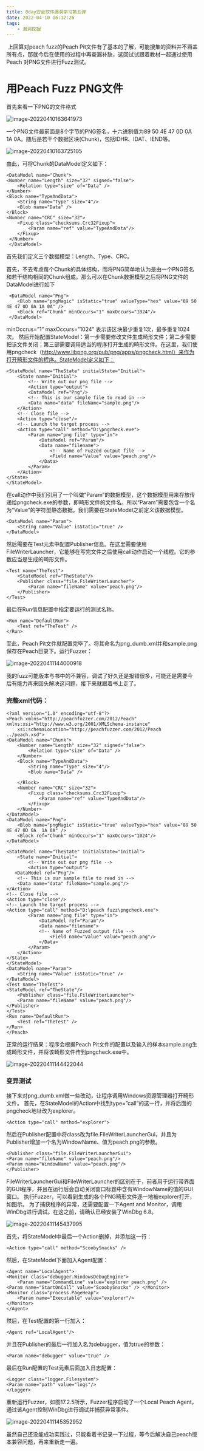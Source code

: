 ```yaml
---
title: 0day安全软件漏洞学习第五弹
date: 2022-04-10 16:12:26
tags:
    - 漏洞挖掘
---
```


<!--more-->

​		上回算对peach fuzz的Peach Pit文件有了基本的了解，可能搜集的资料并不涵盖所有点，那就今后在使用的过程中再查漏补缺，这回试试跟着教材一起通过使用Peach 对PNG文件进行Fuzz测试。

# 用Peach Fuzz PNG文件 	

首先来看一下PNG的文件格式

![image-20220410163641973](https://s2.loli.net/2022/04/10/V3CA8fQU2cKGs7a.png)

一个PNG文件最前面是8个字节的PNG签名，十六进制值为89 50 4E 47 0D 0A 1A 0A。随后是若干个数据区块(Chunk)，包括IDHR、IDAT、IEND等。

![image-20220410163725105](https://s2.loli.net/2022/04/10/QuafForTJ94KVEY.png)

由此，可将Chunk的DataModel定义如下：

```
<DataModel name="Chunk"> 
<Number name="Length" size="32" signed="false">  
	<Relation type="size" of="Data" /> 
</Number>
<Block name="TypeAndData">  
 	<String name="Type" size="4"/>  
 	<Blob name="Data" /> 
</Block>  
<Number name="CRC" size="32">  
 	<Fixup class="checksums.Crc32Fixup">     
 		<Param name="ref" value="TypeAndData"/>  
 	</Fixup> 
 </Number> 
 </DataModel> 
```

首先我们定义三个数据模型：Length、Type、CRC。

首先，不去考虑每个Chunk的具体结构，而将PNG简单地认为是由一个PNG签名和若干结构相同的Chunk组成。那么可以在Chunk数据模型之后将PNG文件的DataModel进行如下

```
 <DataModel name="Png"> 
 	<Blob name="pngMagic" isStatic="true" valueType="hex" value="89 50 4E 47 0D 0A 1A 0A" /> 
 	<Block ref="Chunk" minOccurs="1" maxOccurs="1024"/> 
 </DataModel> 
```

minOccrus=”1” maxOccurs=”1024” 表示该区块最少重复1次，最多重复1024次。 然后开始配置StateModel：第一步需要修改文件生成畸形文件；第二步需要把该文件关闭；第三部需要调用适当的程序打开生成的畸形文件。在这里，我们使用pngcheck（http://www.libpng.org/pub/png/apps/pngcheck.html）来作为打开畸形文件的程序。StateModel定义如下：	

```
<StateModel name="TheState" initialState="Initial">         
 	<State name="Initial">                                 
 		<!-- Write out our png file -->                 
 		<Action type="output"> 
        <DataModel ref="Png"/>                         
        <!-- This is our sample file to read in -->                         
        <Data name="data" fileName="sample.png"/>                 
    </Action>                 
    <!-- Close file -->                 
    <Action type="close"/>                                 
    <!-- Launch the target process -->                 
    <Action type="call" method="D:\pngcheck.exe">                         
    	<Param name="png file" type="in">                                 
    		<DataModel ref="Param"/>                                 
    		<Data name="filename">                                       
    			<!-- Name of Fuzzed output file -->                                       
    			<Field name="Value" value="peach.png"/>                                 
    		</Data>                         
    	</Param>                 
    </Action>         
</State> 
</StateModel> 
```

在call动作中我们引用了一个叫做“Param”的数据模型，这个数据模型用来存放传递给pngcheck.exe的参数，即畸形文件的文件名。所以“Param”需要包含一个名为“Value”的字符型静态数据。我们需要在StateModel之前定义该数据模型。 

```
<DataModel name="Param">         
	<String name="Value" isStatic="true" /> 
</DataModel> 
```

然后需要在Test元素中配置Publisher信息。在这里需要使用FileWriterLauncher，它能够在写完文件之后使用call动作启动一个线程。它的参数应当是生成的畸形文件。 

```
<Test name="TheTest">    
	<StateModel ref="TheState"/>    
	<Publisher class="file.FileWriterLauncher">  
		<Param name="fileName" value="peach.png"/> 
	</Publisher> 
</Test> 
```

最后在Run信息配置中指定要运行的测试名称。 

```
<Run name="DefaultRun">  
	<Test ref="TheTest" />  
</Run>  
```

至此，Peach Pit文件就配置完毕了。将其命名为png_dumb.xml并和sample.png保存在Peach目录下。运行Fuzzer： 

![image-20220411144000918](https://s2.loli.net/2022/04/11/SUXk9WD8Gh4Zawe.png)

我的fuzz可能版本与书中的不兼容，调试了好久还是报错很多，可能还是需要今后有能力再来回头解决这问题，接下来就跟着书上走了。

### 完整xml代码：

```
<?xml version="1.0" encoding="utf-8"?>
<Peach xmlns="http://peachfuzzer.com/2012/Peach" xmlns:xsi="http://www.w3.org/2001/XMLSchema-instance"
	xsi:schemaLocation="http://peachfuzzer.com/2012/Peach ../peach.xsd">
<DataModel name="Chunk"> 
	<Number name="Length" size="32" signed="false">  
		<Relation type="size" of="Data" /> 
	</Number> 
	<Block name="TypeAndData">  
		<String name="Type" size="4"/>  
		<Blob name="Data" />

	</Block>  
	<Number name="CRC" size="32">  
		<Fixup class="checksums.Crc32Fixup">     
			<Param name="ref" value="TypeAndData"/>  
		</Fixup> 
	</Number> 
</DataModel> 
<DataModel name="Png"> 
	<Blob name="pngMagic" isStatic="true" valueType="hex" value="89 50 4E 47 0D 0A  1A 0A" /> 
 	<Block ref="Chunk" minOccurs="1" maxOccurs="1024"/> 
</DataModel> 

<StateModel name="TheState" initialState="Initial">         
	<State name="Initial">                                 
		<!-- Write out our png file -->                 
		<Action type="output"> 
   <DataModel ref="Png"/>                         
    <!-- This is our sample file to read in -->                         
    <Data name="data" fileName="sample.png"/>                 
</Action>                 
<!-- Close file -->                 
<Action type="close"/>                                 
<!-- Launch the target process -->                 
<Action type="call" method="D:\peach fuzz\pngcheck.exe">                         
		<Param name="png file" type="in">                                 
			<DataModel ref="Param"/>                                 
			<Data name="filename">                                       
			<!-- Name of Fuzzed output file -->                                       
				<Field name="Value" value="peach.png"/>                                 
			</Data>                         
		</Param>                 
	</Action>         
</State> 
</StateModel> 
<DataModel name="Param">         
	<String name="Value" isStatic="true" /> 
</DataModel> 
<Test name="TheTest">    
<StateModel ref="TheState"/>    
	<Publisher class="file.FileWriterLauncher">  
	<Param name="fileName" value="peach.png"/> 
</Publisher> 
</Test> 
<Run name="DefaultRun">  
	<Test ref="TheTest" />  
</Run>  
</Peach>
```

正常的运行结果：程序会根据Peach Pit文件的配置以及输入的样本sample.png生成畸形文件，并将该畸形文件传到pngcheck.exe中。

![image-20220411144422044](https://s2.loli.net/2022/04/11/pf9wH2qQvbsOcxZ.png)

### 变异测试

接下来对png_dumb.xml做一些改动，让程序调用Windows资源管理器打开畸形文件。 首先，在StateModel的Action中找到type=”call”的这一行，并将后面的pngcheck地址改为explorer。 

```
<Action type="call" method="explorer"> 
```

然后在Publisher配置中将class改为file.FileWriterLauncherGui，并且为Publisher增加一个名为WindowName、值为peach.png的参数。 

```
<Publisher class="file.FileWriterLauncherGui"> 
<Param name="fileName" value="peach.png"/> 
<Param name="WindowName" value="peach.png"/>
</Publisher> 
```

FileWriterLauncherGui和FileWriterLauncher的区别在于，前者用于运行带界面的GUI程序，并且在运行后会自动关闭窗口标题中含有WindowName的值的GUI窗口。 执行Fuzzer，可以看到生成的各个PNG畸形文件逐一地被explorer打开，如图示。 为了捕获程序的异常，还需要配置一下Agent and Monitor，调用WinDbg进行调试。在这之前，请确认已经安装了WinDbg 6.8。 

![image-20220411145437995](https://s2.loli.net/2022/04/11/UTIye1KGE5h2CkA.png)

首先，将StateModel中最后一个Action删掉，并添加这一行： 

```
<Action type="call" method="ScoobySnacks" /> 
```

然后，在StateModel下面加入Agent配置： 

```
<Agent name="LocalAgent"> 
<Monitor class="debugger.WindowsDebugEngine">  
	<Param name="CommandLine" value="explorer peach.png" />  	 <Param name="StartOnCall" value="ScoobySnacks" /> </Monitor>  
<Monitor class="process.PageHeap">  
	<Param name="Executable" value="explorer"/> 
</Monitor> 
</Agent> 
```

然后，在Test配置的第一行加入： 

```
<Agent ref="LocalAgent"/> 
```

并且在Publisher的最后一行加入名为debugger，值为true的参数： 

```
<Param name="debugger" value="true" /> 
```

最后在Run配置的Test元素后面加入日志配置： 

```
<Logger class="logger.Filesystem"> 
<Param name="path" value="logs"/> 
</Logger> 
```

重新运行Fuzzer，如图17.2.5所示，Fuzzer程序启动了一个Local Peach Agent，通过该Agent控制WinDbg进行调试并捕获异常事件。 

![image-20220411145352952](https://s2.loli.net/2022/04/11/qUEhGudCO1oWv3n.png)

虽然自己还没能成功实践过，只能看着书记录一下过程，等今后解决自己peach版本兼容问题，再来重新走一遍。

